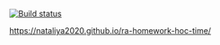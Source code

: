 [![Build status](https://ci.appveyor.com/api/projects/status/1luwauml56n3ik7q?svg=true)](https://ci.appveyor.com/project/Nataliya2020/ra-homework-hoc-time)

https://nataliya2020.github.io/ra-homework-hoc-time/
